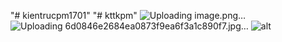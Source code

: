 "# kientrucpm1701" 
"# kttkpm" 
![Uploading image.png…]()
![Uploading 6d0846e2684ea0873f9ea6f3a1c890f7.jpg…]()
![alt]("C:\Users\Admin\Desktop\6d0846e2684ea0873f9ea6f3a1c890f7.jpg")
